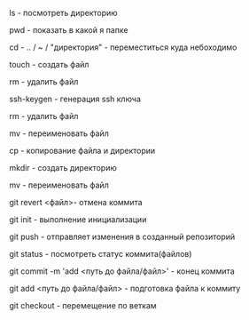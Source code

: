 ls - посмотреть директорию

pwd - показать в какой я папке

cd - .. / ~ / "директория" - переместиться куда небоходимо

touch -  создать файл

rm - удалить файл

ssh-keygen - генерация ssh ключа

rm - удалить файл

mv - переименовать файл

cp - копирование файла и директории

mkdir - создать директорию

mv - переименовать файл

git revert <файл>- отмена коммита

git init  - выполнение инициализации

git push - отправляет изменения в созданный репозиторий

git status - посмотреть статус коммита(файлов)

git commit -m 'add <путь до файла/файл>' - конец коммита

git add <путь до файла/файл>  - подготовка файла к коммиту

git checkout - перемещение по веткам

